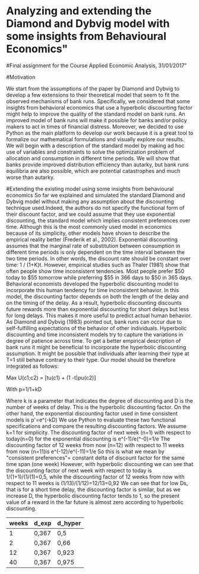 
# Analyzing and extending the Diamond and Dybvig model with some insights from Behavioural Economics"
   
#Final assignment for the Course Applied Economic Analysis, 31/01/2017"
  
#Motivation

We start from the assumptions of the paper by Diamond and Dybvig to develop a few extensions to their theoretical model that seem to fit the observed mechanisms of bank runs. Specifically, we considered that some insights from behavioral economics that use a hyperbolic discounting factor might help to improve the quality of the standard model on bank runs. An improved model of bank runs will make it possible for banks and/or policy makers to act in times of financial distress. Moreover, we decided to use Python as the main platform to develop our work because it is a great tool to formalize our mathematical formulations and visually explore our results. 
We will begin with a description of the standard model by making ad hoc use of variables and constraints to solve the optimization problem of allocation and consumption in different time periods. We will show that banks provide improved distribution efficiency than autarky, but bank runs equilibria are also possible, which are potential catastrophes and much worse than autarky.

#Extending the existing model using some insights from behavioural economics
So far we explained and simulated the standard Diamond and Dybvig model without making any assumption about the discounting technique used.Indeed, the authors do not specify the functional form of their discount factor, and we could assume that they use exponential discounting, the standard model which implies consistent preferences over time. Although this is the most commonly used model in economics because of its simplicity, other models have shown to describe the empirical reality better (Frederik et al., 2002). 
Exponential discounting assumes that the marginal rate of substitution between consumption in different time periods is only dependent on the time interval between the two time periods. In other words, the discount rate should be constant over time: 1 / (1+K)t. However, empirical studies such as Thaler (1981) show that often people show time inconsistent tendencies. Most people prefer $50 today to $55 tomorrow while preferring $55 in 366 days to $50 in 365 days. Behavioral economists developed the hyperbolic discounting model to incorporate this human tendency for time inconsistent behavior. In this model, the discounting factor depends on both the length of the delay and on the timing of the delay. As a result, hyperbolic discounting discounts future rewards more than exponential discounting for short delays but less for long delays. This makes it more useful to predict actual human behavior.
As Diamond and Dybvig (1983) pointed out, bank runs can occur due to self-fulfilling expectations of the behavior of other individuals. Hyperbolic discounting and time inconsistent models try to capture the variations in degree of patience across time. 
To get a better empirical description of bank runs it might be beneficial to incorporate the hyperbolic discounting assumption. It might be possible that individuals after learning their type at T=1 still behave contrary to their type.
Our model should be therefore integrated as follows:

Max U(c1;c2) = [tu(c1) + (1 -t)*p*u(c2)]

With
 p=1/1+kD
 
Where k is a parameter that indicates the degree of discounting and D is the number of weeks of delay. This is the hyperbolic discounting factor.
On the other hand, the exponential discounting factor used in time consistent models is p'=e^(-kD)
We use Python to evaluate these two functional specifications and compare the resulting discounting factors. We assume k=1 for simplicity.
The discounting factor of next week (n=1) with respect to today(n=0) for the exponential discounting is 
e^(-1)/e(^-0)=1/e
The discounting factor of 12 weeks from now (n=12) with respect to 11 weeks from now (n=11)is 
e^(-12)/e^(-11)=1/e
So this is what we mean by "consistent preferences"= constant delta of discount factor for the same time span (one week)
However, with hyperbolic discounting we can see that the discounting factor of next week with respect to today is 1/(1+1)/(1/(1)=0,5, while the discounting factor of 12 weeks from now with respect to 11 weeks is (1/13)/(1/12)=12/13=0,92
We can see that for low Ds, that is for a short time delay, the discounting factor is similar, but as we increase D, the hyperbolic discounting factor tends to 1, so the present value of a reward in the far future is almost zero according to hyperbolic discounting.




| weeks | d_exp | d_hyper |
|-------|-------|---------|
| 1     | 0,367 | 0,5     |
| 2     | 0,367 | 0,66    |
| 12    | 0,367 | 0,923   |
| 40    | 0,367 | 0,975   |

 
